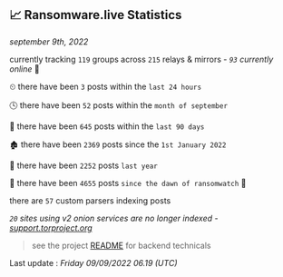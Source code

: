 
## 📈 Ransomware.live Statistics
_september 9th, 2022_

currently tracking `119` groups across `215` relays & mirrors - _`93` currently online_ 📡

⏲ there have been `3` posts within the `last 24 hours`

🕓 there have been `52` posts within the `month of september`

📅 there have been `645` posts within the `last 90 days`

🏚 there have been `2369` posts since the `1st January 2022`

🚀 there have been `2252` posts `last year`

🦕 there have been `4655` posts `since the dawn of ransomwatch` 🐣

there are `57` custom parsers indexing posts

_`20` sites using v2 onion services are no longer indexed - [support.torproject.org](https://support.torproject.org/onionservices/v2-deprecation/)_

> see the project [README](https://github.com/jmousqueton/ransomwatch#readme) for backend technicals



Last update : _Friday 09/09/2022 06.19 (UTC)_

